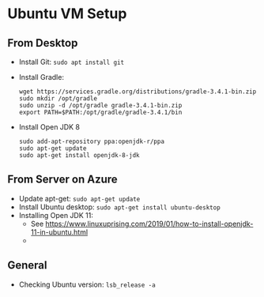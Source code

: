 # Ubuntu VM Setup

## From Desktop
* Install Git: ``sudo apt install git``
* Install Gradle: 
  
  ```
  wget https://services.gradle.org/distributions/gradle-3.4.1-bin.zip
  sudo mkdir /opt/gradle
  sudo unzip -d /opt/gradle gradle-3.4.1-bin.zip
  export PATH=$PATH:/opt/gradle/gradle-3.4.1/bin
  ```
* Install Open JDK 8

  ```
  sudo add-apt-repository ppa:openjdk-r/ppa
  sudo apt-get update
  sudo apt-get install openjdk-8-jdk
  ```

## From Server on Azure
* Update apt-get: ``sudo apt-get update``
* Install Ubuntu desktop: ``sudo apt-get install ubuntu-desktop``
* Installing Open JDK 11: 
  * See https://www.linuxuprising.com/2019/01/how-to-install-openjdk-11-in-ubuntu.html
  * 

## General
* Checking Ubuntu version: ``lsb_release -a``
